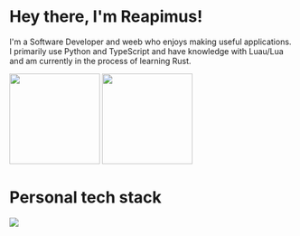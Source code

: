 # Hey there, I'm Reapimus!

I'm a Software Developer and weeb who enjoys making useful applications. I primarily use Python and TypeScript and have knowledge with Luau/Lua and am currently in the process of learning Rust.

<span>
  <picture>
    <source 
      srcset="https://github-readme-stats.vercel.app/api?username=Reapimus&show_icons=true&hide_border=true&theme=github_dark_dimmed&hide_rank=true&hide=contribs"
      media="(prefers-color-scheme: dark)"
    />
    <source
      srcset="https://github-readme-stats.vercel.app/api?username=Reapimus&show_icons=true&hide_border=true&hide_rank=true&hide=contribs"
      media="(prefers-color-scheme: light), (prefers-color-scheme: no-preference)"
    />
    <img height="160" src="https://github-readme-stats.vercel.app/api?username=Reapimus&show_icons=true&hide_border=true&hide_rank=true&hide=contribs" />
  </picture>
</span>
<span>
  <picture>
    <source 
      srcset="https://github-readme-stats.vercel.app/api/top-langs/?username=Reapimus&layout=compact&show_icons=true&hide_border=true&theme=github_dark_dimmed"
      media="(prefers-color-scheme: dark)"
    />
    <source
      srcset="https://github-readme-stats.vercel.app/api/top-langs/?username=Reapimus&layout=compact&show_icons=true&hide_border=true"
      media="(prefers-color-scheme: light), (prefers-color-scheme: no-preference)"
    />
    <img height="160" src="https://github-readme-stats.vercel.app/api/top-langs/?username=odonno&layout=compact&show_icons=true&hide_border=true" />
  </picture>
</span>

# Personal tech stack

<span>
  <picture>
    <source 
      srcset="https://tech-radar-og.vercel.app/api?section_names=Adopt%3BTrial&section_desc=I%27ve+used+this+tech+enough+to+confidently+recommend+it+for+the+appropriate+use+case.%3BThere%27s+enough+convincing+reasons+that+I+should+go+beyond+a+%22Hello%2C+World%22+understanding+of+this+tech.&group_names=Languages%3BFrontend%3BBackend%3BSoftware&width=650&height=400&bg_color=%2324292F&text_color=%23ADBAC7&group_color=%23539bf5&theme=light&section1_group1=Python%3BTypescript%3BLuau%2FLua&section1_group2=Next.js%3BReact%3BHTML5%2FCSS3&section1_group3=Node.js%3BCloudflare&section2_group1=Rust&section2_group3=SurrealDB%3BPrometheus%3BGrafana%3BValkey&section2_group4=Discourse%3BGhost"
      media="(prefers-color-scheme: dark)"
    />
    <source
      srcset="https://tech-radar-og.vercel.app/api?section_names=Adopt%3BTrial&section_desc=I%27ve+used+this+tech+enough+to+confidently+recommend+it+for+the+appropriate+use+case.%3BThere%27s+enough+convincing+reasons+that+I+should+go+beyond+a+%22Hello%2C+World%22+understanding+of+this+tech.&group_names=Languages%3BFrontend%3BBackend%3BSoftware&width=650&height=400&theme=light&section1_group1=Python%3BTypescript%3BLuau%2FLua&section1_group2=Next.js%3BReact%3BHTML5%2FCSS3&section1_group3=Node.js%3BCloudflare&section2_group1=Rust&section2_group3=SurrealDB%3BPrometheus%3BGrafana%3BValkey&section2_group4=Discourse%3BGhost"
      media="(prefers-color-scheme: light), (prefers-color-scheme: no-preference)"
    />
    <img src="https://tech-radar-og.vercel.app/api?section_names=Adopt%3BTrial&section_desc=I%27ve+used+this+tech+enough+to+confidently+recommend+it+for+the+appropriate+use+case.%3BThere%27s+enough+convincing+reasons+that+I+should+go+beyond+a+%22Hello%2C+World%22+understanding+of+this+tech.&group_names=Languages%3BFrontend%3BBackend%3BSoftware&width=650&height=400&theme=light&section1_group1=Python%3BTypescript%3BLuau%2FLua&section1_group2=Next.js%3BReact%3BHTML5%2FCSS3&section1_group3=Node.js%3BCloudflare&section2_group1=Rust&section2_group3=SurrealDB%3BPrometheus%3BGrafana%3BValkey&section2_group4=Discourse%3BGhost" />
  </picture>
</span>
